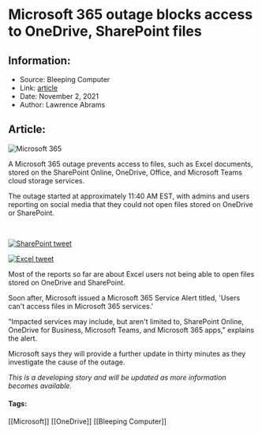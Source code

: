 # Microsoft 365 outage blocks access to OneDrive, SharePoint files
### 

## Information:
+ Source: Bleeping Computer
+ Link: [article](https://www.bleepingcomputer.com/news/microsoft/microsoft-365-outage-blocks-access-to-onedrive-sharepoint-files/)
+ Date: November 2, 2021
+ Author: Lawrence Abrams


## Article:
![Microsoft 365](https://www.bleepstatic.com/content/hl-images/2021/10/20/Microsoft_365_headpic.jpg)


A Microsoft 365 outage prevents access to files, such as Excel documents, stored on the SharePoint Online, OneDrive, Office, and Microsoft Teams cloud storage services.


The outage started at approximately 11:40 AM EST, with admins and users reporting on social media that they could not open files stored on OneDrive or SharePoint.  

​


[![SharePoint tweet](https://www.bleepstatic.com/images/news/outages/m/microsoft/microsoft-365/cloud-storage/sharepoint-tweet.jpg)](https://twitter.com/MauriceVold/status/1455561057565650956)


[![Excel tweet](https://www.bleepstatic.com/images/news/outages/m/microsoft/microsoft-365/cloud-storage/excel-tweet.jpg)](https://twitter.com/goodbyegravity9/status/1455562957874769926)


Most of the reports so far are about Excel users not being able to open files stored on OneDrive and SharePoint.


Soon after, Microsoft issued a Microsoft 365 Service Alert titled, 'Users can't access files in Microsoft 365 services.'


"Impacted services may include, but aren't limited to, SharePoint Online, OneDrive for Business, Microsoft Teams, and Microsoft 365 apps," explains the alert.


Microsoft says they will provide a further update in thirty minutes as they investigate the cause of the outage.


*This is a developing story and will be updated as more information becomes available.*




#### Tags:
[[Microsoft]] [[OneDrive]] [[Bleeping Computer]]
